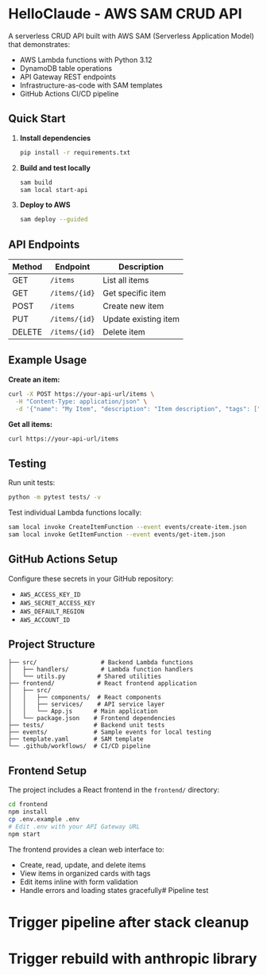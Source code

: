 # HelloClaude - AWS SAM CRUD API

A serverless CRUD API built with AWS SAM (Serverless Application Model) that demonstrates:
- AWS Lambda functions with Python 3.12
- DynamoDB table operations 
- API Gateway REST endpoints
- Infrastructure-as-code with SAM templates
- GitHub Actions CI/CD pipeline

## Quick Start

1. **Install dependencies**
   ```bash
   pip install -r requirements.txt
   ```

2. **Build and test locally**
   ```bash
   sam build
   sam local start-api
   ```

3. **Deploy to AWS**
   ```bash
   sam deploy --guided
   ```

## API Endpoints

| Method | Endpoint | Description |
|--------|----------|-------------|
| GET | `/items` | List all items |
| GET | `/items/{id}` | Get specific item |
| POST | `/items` | Create new item |  
| PUT | `/items/{id}` | Update existing item |
| DELETE | `/items/{id}` | Delete item |

## Example Usage

**Create an item:**
```bash
curl -X POST https://your-api-url/items \
  -H "Content-Type: application/json" \
  -d '{"name": "My Item", "description": "Item description", "tags": ["tag1", "tag2"]}'
```

**Get all items:**
```bash
curl https://your-api-url/items
```

## Testing

Run unit tests:
```bash
python -m pytest tests/ -v
```

Test individual Lambda functions locally:
```bash
sam local invoke CreateItemFunction --event events/create-item.json
sam local invoke GetItemFunction --event events/get-item.json
```

## GitHub Actions Setup

Configure these secrets in your GitHub repository:
- `AWS_ACCESS_KEY_ID`
- `AWS_SECRET_ACCESS_KEY` 
- `AWS_DEFAULT_REGION`
- `AWS_ACCOUNT_ID`

## Project Structure

```
├── src/                  # Backend Lambda functions
│   ├── handlers/         # Lambda function handlers
│   └── utils.py         # Shared utilities
├── frontend/            # React frontend application
│   ├── src/
│   │   ├── components/  # React components
│   │   ├── services/    # API service layer
│   │   └── App.js      # Main application
│   └── package.json    # Frontend dependencies
├── tests/              # Backend unit tests
├── events/             # Sample events for local testing
├── template.yaml       # SAM template
└── .github/workflows/  # CI/CD pipeline
```

## Frontend Setup

The project includes a React frontend in the `frontend/` directory:

```bash
cd frontend
npm install
cp .env.example .env
# Edit .env with your API Gateway URL
npm start
```

The frontend provides a clean web interface to:
- Create, read, update, and delete items
- View items in organized cards with tags
- Edit items inline with form validation
- Handle errors and loading states gracefully# Pipeline test
# Trigger pipeline after stack cleanup
# Trigger rebuild with anthropic library
